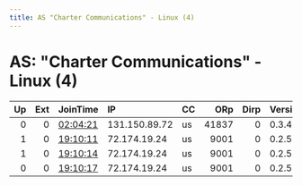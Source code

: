 ```yaml
---
title: AS "Charter Communications" - Linux (4)
---
```


# AS: "Charter Communications" - Linux (4)

|   Up |   Ext | JoinTime                                                                                            | IP            | CC   |   ORp |   Dirp | Version   | Contact   | Nickname       |   eFamMembers |
|-----:|------:|:----------------------------------------------------------------------------------------------------|:--------------|:-----|------:|-------:|:----------|:----------|:---------------|--------------:|
|    0 |     0 | [02:04:21](https://metrics.torproject.org/rs.html#details/2EB30E0AC0B17CAF3908B500C8B0165A6841DE27) | 131.150.89.72 | us   | 41837 |      0 | 0.3.4.10  | None      | snap269        |             1 |
|    1 |     0 | [19:10:11](https://metrics.torproject.org/rs.html#details/30A1D36582824CF881856A4DE881919906D387A3) | 72.174.19.24  | us   |  9001 |      0 | 0.2.5.16  | Anonymous | DockerTorrelay |             1 |
|    1 |     0 | [19:10:14](https://metrics.torproject.org/rs.html#details/D5E6AD7BAD28E7624828E38AD29EF2A344BCDCBB) | 72.174.19.24  | us   |  9001 |      0 | 0.2.5.16  | Anonymous | DockerTorrelay |             1 |
|    0 |     0 | [19:10:17](https://metrics.torproject.org/rs.html#details/E1F0312E1F30AAC77DB02AFB238748DBE74127CA) | 72.174.19.24  | us   |  9001 |      0 | 0.2.5.16  | Anonymous | DockerTorrelay |             1 |

